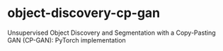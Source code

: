 # object-discovery-cp-gan
Unsupervised Object Discovery and Segmentation with a Copy-Pasting GAN (CP-GAN): PyTorch implementation
